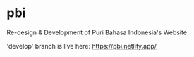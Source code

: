 # pbi
Re-design &amp; Development of Puri Bahasa Indonesia's Website

'develop' branch is live here: https://pbi.netlify.app/
